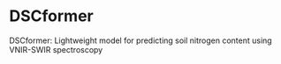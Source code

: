 # DSCformer
 DSCformer: Lightweight model for predicting soil nitrogen content using VNIR-SWIR spectroscopy
